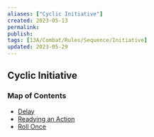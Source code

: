 ```yaml
---
aliases: ["Cyclic Initiative"]
created: 2023-05-13
permalink: 
publish: 
tags: [13A/Combat/Rules/Sequence/Initiative]
updated: 2023-05-29
---
```


## Cyclic Initiative

### Map of Contents

- [Delay](Compendium/13A/Combat-Rules/Combat-Sequence/Cyclic-Initiative/Delay.md)
- [Readying an Action](Compendium/13A/Combat-Rules/Combat-Sequence/Cyclic-Initiative/Readying-an-Action.md)
- [Roll Once](Compendium/13A/Combat-Rules/Combat-Sequence/Cyclic-Initiative/Roll-Once.md)
